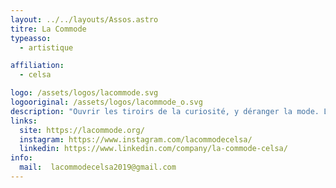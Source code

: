 ```yaml
---
layout: ../../layouts/Assos.astro
titre: La Commode
typeasso:
  - artistique

affiliation:
  - celsa

logo: /assets/logos/lacommode.svg
logooriginal: /assets/logos/lacommode_o.svg
description: "Ouvrir les tiroirs de la curiosité, y déranger la mode. L’association de mode du Celsa s’est renouvelée, il y a maintenant un an, pour mettre à l’honneur une vision éthique et écologique de la mode. Custom, upcycling, seconde main, elle propose des activités à l’ensemble des étudiants pour renouveler leur garde-robe. En plus de ça, la Commode organise des sorties et rédige des articles orientés vers la haute couture afin de vous la faire redécouvrir."
links:
  site: https://lacommode.org/
  instagram: https://www.instagram.com/lacommodecelsa/
  linkedin: https://www.linkedin.com/company/la-commode-celsa/
info:
  mail:  lacommodecelsa2019@gmail.com
---
```

